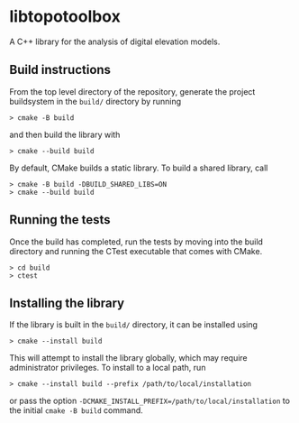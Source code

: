 # libtopotoolbox

A C++ library for the analysis of digital elevation models.

## Build instructions

From the top level directory of the repository, generate the project
buildsystem in the `build/` directory by running

```
> cmake -B build
```

and then build the library with

```
> cmake --build build
```

By default, CMake builds a static library. To build a shared library,
call

```
> cmake -B build -DBUILD_SHARED_LIBS=ON
> cmake --build build
```

## Running the tests

Once the build has completed, run the tests by moving into the build
directory and running the CTest executable that comes with CMake.

```
> cd build
> ctest
```

## Installing the library

If the library is built in the `build/` directory, it can be installed
using

```
> cmake --install build
```

This will attempt to install the library globally, which may require
administrator privileges. To install to a local path, run

```
> cmake --install build --prefix /path/to/local/installation
```

or pass the option
`-DCMAKE_INSTALL_PREFIX=/path/to/local/installation` to the initial
`cmake -B build` command.
